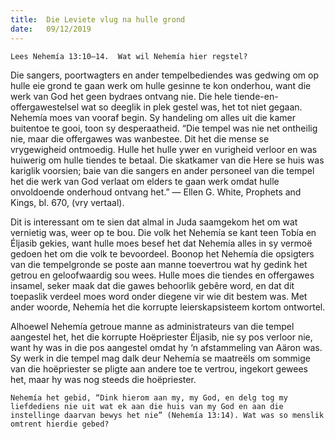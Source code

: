 ```yaml
---
title:  Die Leviete vlug na hulle grond
date:   09/12/2019
---
```


`Lees Nehemía 13:10–14.  Wat wil Nehemía hier regstel?` 

Die sangers, poortwagters en ander tempelbediendes was gedwing om op hulle eie grond te gaan werk om hulle gesinne te kon onderhou, want die werk van God het geen bydraes ontvang nie.  Die hele tiende-en-offergawestelsel wat so deeglik in plek gestel was, het tot niet gegaan.  Nehemía moes van vooraf begin. Sy handeling om alles uit die kamer buitentoe te gooi, toon sy desperaatheid.  “Die tempel was nie net ontheilig nie, maar die offergawes was wanbestee.  Dit het die mense se vrygewigheid ontmoedig. Hulle het hulle ywer en vurigheid verloor en was huiwerig om hulle tiendes te betaal. Die skatkamer van die Here se huis was kariglik voorsien; baie van die sangers en ander personeel van die tempel het die werk van God verlaat om elders te gaan werk omdat hulle onvoldoende onderhoud ontvang het.” — Ellen G. White, Prophets and Kings, bl. 670, (vry vertaal). 

Dit is interessant om te sien dat almal in Juda saamgekom het om wat vernietig was, weer op te bou.  Die volk het Nehemía se kant teen Tobía en Éljasib gekies, want hulle moes besef het dat Nehemía alles in sy vermoë gedoen het om die volk te bevoordeel. Boonop het Nehemía die opsigters van die tempelgronde se poste aan manne toevertrou wat hy gedink het getrou en geloofwaardig sou wees.  Hulle moes die tiendes en offergawes insamel, seker maak dat die gawes behoorlik gebêre word, en dat dit toepaslik verdeel moes word onder diegene vir wie dit bestem was.  Met ander woorde, Nehemía het die korrupte leierskapsisteem kortom ontwortel. 

Alhoewel Nehemía getroue manne as administrateurs van die tempel aangestel het, het die korrupte Hoëpriester Éljasib, nie sy pos verloor nie, want hy was in die pos aangestel omdat hy ‘n afstammeling van Aäron was.  Sy werk in die tempel mag dalk deur Nehemía se maatreëls om sommige van die hoëpriester se pligte aan andere toe te vertrou, ingekort gewees het, maar hy was nog steeds die hoëpriester. 

`Nehemía het gebid, “Dink hierom aan my, my God, en delg tog my liefdediens nie uit wat ek aan die huis van my God en aan die instellinge daarvan bewys het nie” (Nehemía 13:14). Wat was so menslik omtrent hierdie gebed?`